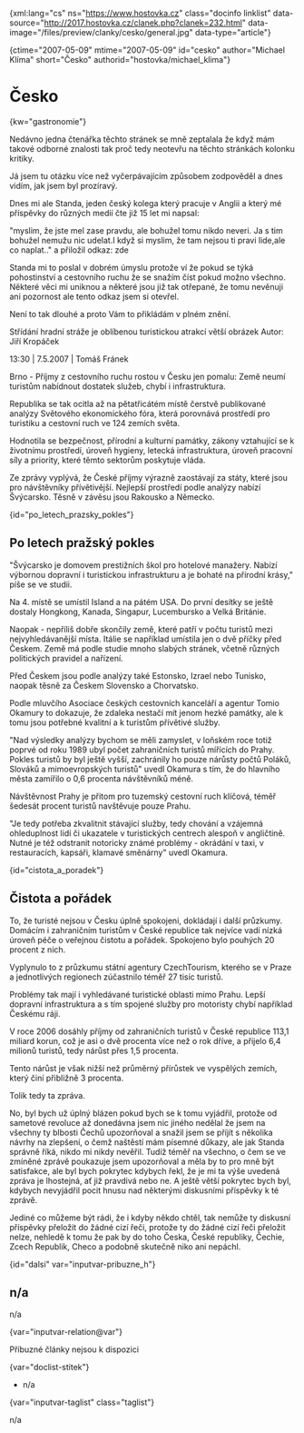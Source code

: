 
{xml:lang="cs" ns="https://www.hostovka.cz" class="docinfo linklist" data-source="http://2017.hostovka.cz/clanek.php?clanek=232.html" data-image="/files/preview/clanky/cesko/general.jpg" data-type="article"}

{ctime="2007-05-09" mtime="2007-05-09" id="cesko" author="Michael Klíma" short="Česko" authorid="hostovka/michael_klima"}

# Česko

<!-- generated attribute kw by user_updatekw.sh on 2021-01-05, do not edit -->

{kw="gastronomie"}

Nedávno jedna čtenářka těchto stránek se mně zeptalala že když mám takové odborné znalosti tak proč tedy neotevřu na těchto stránkách kolonku kritiky.

Já jsem tu otázku více než vyčerpávajícím způsobem zodpověděl a dnes vidím, jak jsem byl prozíravý.

Dnes mi ale Standa, jeden český kolega který pracuje v Anglii a který mé příspěvky do různých medií čte již 15 let mi napsal:

"myslim, že jste mel zase pravdu, ale bohužel tomu nikdo neveri. Ja s tim bohužel nemužu nic udelat.I když si myslim, že tam nejsou ti pravi lide,ale co naplat.." a přiložil odkaz: zde

Standa mi to poslal v dobrém úmyslu protože ví že pokud se týká pohostinství a cestovního ruchu že se snažím číst pokud možno všechno. Některé věci mi uniknou a některé jsou již tak otřepané, že tomu nevěnuji ani pozornost ale tento odkaz jsem si otevřel.

Není to tak dlouhé a proto Vám to přikládám v plném znění.

Střídání hradní stráže je oblíbenou turistickou atrakcí větší obrázek Autor: Jiří Kropáček

13:30 | 7.5.2007 | Tomáš Fránek

Brno - Příjmy z cestovního ruchu rostou v Česku jen pomalu: Země neumí turistům nabídnout dostatek služeb, chybí i infrastruktura.

Republika se tak ocitla až na pětatřicátém místě čerstvě publikované analýzy Světového ekonomického fóra, která porovnává prostředí pro turistiku a cestovní ruch ve 124 zemích světa.

Hodnotila se bezpečnost, přírodní a kulturní památky, zákony vztahující se k životnímu prostředí, úroveň hygieny, letecká infrastruktura, úroveň pracovní síly a priority, které těmto sektorům poskytuje vláda.

Ze zprávy vyplývá, že České příjmy výrazně zaostávají za státy, které jsou pro návštěvníky přívětivější. Nejlepší prostředí podle analýzy nabízí Švýcarsko. Těsně v závěsu jsou Rakousko a Německo.

{id="po\_letech\_prazsky_pokles"}

## Po letech pražský pokles

"Švýcarsko je domovem prestižních škol pro hotelové manažery. Nabízí výbornou dopravní i turistickou infrastrukturu a je bohaté na přírodní krásy," píše se ve studii.

Na 4. místě se umístil Island a na pátém USA. Do první desítky se ještě dostaly Hongkong, Kanada, Singapur, Lucembursko a Velká Británie.

Naopak - nepříliš dobře skončily země, které patří v počtu turistů mezi nejvyhledávanější místa. Itálie se například umístila jen o dvě příčky před Českem. Země má podle studie mnoho slabých stránek, včetně různých politických pravidel a nařízení.

Před Českem jsou podle analýzy také Estonsko, Izrael nebo Tunisko, naopak těsně za Českem Slovensko a Chorvatsko.

Podle mluvčího Asociace českých cestovních kanceláří a agentur Tomio Okamury to dokazuje, že zdaleka nestačí mít jenom hezké památky, ale k tomu jsou potřebné kvalitní a k turistům přívětivé služby.

"Nad výsledky analýzy bychom se měli zamyslet, v loňském roce totiž poprvé od roku 1989 ubyl počet zahraničních turistů mířících do Prahy. Pokles turistů by byl ještě vyšší, zachránily ho pouze nárůsty počtů Poláků, Slováků a mimoevropských turistů" uvedl Okamura s tím, že do hlavního města zamířilo o 0,6 procenta návštěvníků méně.

Návštěvnost Prahy je přitom pro tuzemský cestovní ruch klíčová, téměř šedesát procent turistů navštěvuje pouze Prahu.

"Je tedy potřeba zkvalitnit stávající služby, tedy chování a vzájemná ohleduplnost lidí či ukazatele v turistických centrech alespoň v angličtině. Nutné je též odstranit notoricky známé problémy - okrádání v taxi, v restauracích, kapsáři, klamavé směnárny" uvedl Okamura.

{id="cistota\_a\_poradek"}

## Čistota a pořádek

To, že turisté nejsou v Česku úplně spokojeni, dokládají i další průzkumy. Domácím i zahraničním turistům v České republice tak nejvíce vadí nízká úroveň péče o veřejnou čistotu a pořádek. Spokojeno bylo pouhých 20 procent z nich.

Vyplynulo to z průzkumu státní agentury CzechTourism, kterého se v Praze a jednotlivých regionech zúčastnilo téměř 27 tisíc turistů.

Problémy tak mají i vyhledávané turistické oblasti mimo Prahu. Lepší dopravní infrastruktura a s tím spojené služby pro motoristy chybí například Českému ráji.

V roce 2006 dosáhly příjmy od zahraničních turistů v České republice 113,1 miliard korun, což je asi o dvě procenta více než o rok dříve, a přijelo 6,4 milionů turistů, tedy nárůst přes 1,5 procenta.

Tento nárůst je však nižší než průměrný přírůstek ve vyspělých zemích, který činí přibližně 3 procenta.

Tolik tedy ta zpráva.

No, byl bych už úplný blázen pokud bych se k tomu vyjádřil, protože od sametové revoluce až donedávna jsem nic jiného nedělal že jsem na všechny ty blbosti Čechů upozorňoval a snažil jsem se příjít s několika návrhy na zlepšení, o čemž naštěstí mám písemné důkazy, ale jak Standa správně říká, nikdo mi nikdy nevěřil. Tudíž téměř na všechno, o čem se ve zmíněné zprávě poukazuje jsem upozorňoval a měla by to pro mně být satisfakce, ale byl bych pokrytec kdybych řekl, že je mi ta výše uvedená zpráva je lhostejná, ať již pravdivá nebo ne. A ještě větší pokrytec bych byl, kdybych nevyjádřil pocit hnusu nad některými diskusními příspěvky k té zprávě.

Jediné co můžeme být rádi, že i kdyby někdo chtěl, tak nemůže ty diskusní příspěvky přeložit do žádné cizí řeči, protože ty do žádné cizí řeči přeložit nelze, nehledě k tomu že pak by do toho Česka, České republiky, Čechie, Zcech Republik, Checo a podobně skutečně niko ani nepáchl.

{id="dalsi" var="inputvar-pribuzne_h"}

## n/a

n/a

{var="inputvar-relation@var"}

Příbuzné články nejsou k dispozici

{var="doclist-stitek"}

  * n/a

{var="inputvar-taglist" class="taglist"}

n/a

